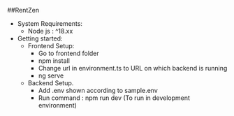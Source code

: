 ##RentZen

- System Requirements:
    - Node js : ^18.xx
- Getting started:
    - Frontend Setup:
        - Go to frontend folder
        - npm install
        - Change url in environment.ts to URL on which backend is running
        - ng serve
  - Backend Setup.
    - Add .env shown according to sample.env
    - Run command : npm run dev (To run in development environment)